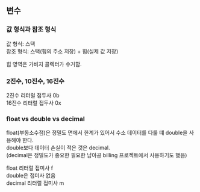 ## 변수

### 값 형식과 참조 형식

값 형식: 스택  
참조 형식: 스택(힙의 주소 저장) + 힙(실제 값 저장)

힙 영역은 가비지 콜렉터가 수거함.

### 2진수, 10진수, 16진수

2진수 리터럴 접두사 0b  
16진수 리터럴 접두사 0x  

### float vs double vs decimal

float(부동소수점)은 정밀도 면에서 한계가 있어서 수소 데이터를 다룰 떄 double을 사용해야 한다.  
double보다 데이터 손실이 적은 것은 decimal.  
(decimal은 정밀도가 중요한 필요한 남아공 billing 프로젝트에서 사용하기도 했음)  

float 리터럴 접미사 f  
double은 접미사 없음  
decimal 리터럴 접미사 m  

